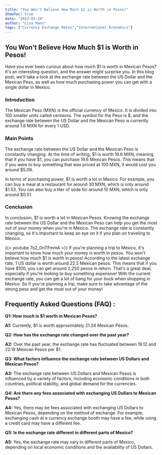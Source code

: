 ```yaml
---
title: "You Won't Believe How Much $1 is Worth in Pesos!"
ShowToc: true 
date: "2023-03-20"
author: "Lisa Mann" 
tags: ["Currency Exchange Rates","International Economics"]
---
```

## You Won't Believe How Much $1 is Worth in Pesos!

Have you ever been curious about how much $1 is worth in Mexican Pesos? It's an interesting question, and the answer might surprise you. In this blog post, we'll take a look at the exchange rate between the US Dollar and the Mexican Peso, as well as how much purchasing power you can get with a single dollar in Mexico.

### Introduction

The Mexican Peso (MXN) is the official currency of Mexico. It is divided into 100 smaller units called centavos. The symbol for the Peso is $, and the exchange rate between the US Dollar and the Mexican Peso is currently around 1.6 MXN for every 1 USD.

### Main Points

The exchange rate between the US Dollar and the Mexican Peso is constantly changing. At the time of writing, $1 is worth 19.6 MXN, meaning that if you have $1, you can purchase 19.6 Mexican Pesos. This means that if you were to buy something that was priced at 100 MXN, it would cost you around $5.09.

In terms of purchasing power, $1 is worth a lot in Mexico. For example, you can buy a meal at a restaurant for around 30 MXN, which is only around $1.53. You can also buy a liter of soda for around 10 MXN, which is only around $0.51.

### Conclusion

In conclusion, $1 is worth a lot in Mexican Pesos. Knowing the exchange rate between the US Dollar and the Mexican Peso can help you get the most out of your money when you're in Mexico. The exchange rate is constantly changing, so it's important to keep an eye on it if you plan on traveling to Mexico.

{{< youtube 7o2_OnTFmmA >}} 
If you're planning a trip to Mexico, it's important to know how much your money is worth in pesos. You won't believe how much $1 is worth in pesos! According to the latest exchange rate, 1 US dollar is worth around 22.5 Mexican pesos. This means that if you have $100, you can get around 2,250 pesos in return. That's a great deal, especially if you're looking to buy something expensive! With the current exchange rate, you can get a lot of bang for your buck when shopping in Mexico. So if you're planning a trip, make sure to take advantage of the strong peso and get the most out of your money!

## Frequently Asked Questions (FAQ) :
**Q1: How much is $1 worth in Mexican Pesos?**

**A1:** Currently, $1 is worth approximately 21.24 Mexican Pesos. 

**Q2: How has the exchange rate changed over the past year?**

**A2:** Over the past year, the exchange rate has fluctuated between 19.12 and 22.19 Mexican Pesos per $1. 

**Q3: What factors influence the exchange rate between US Dollars and Mexican Pesos?**

**A3:** The exchange rate between US Dollars and Mexican Pesos is influenced by a variety of factors, including economic conditions in both countries, political stability, and global demand for the currencies. 

**Q4: Are there any fees associated with exchanging US Dollars to Mexican Pesos?**

**A4:** Yes, there may be fees associated with exchanging US Dollars to Mexican Pesos, depending on the method of exchange. For example, exchanging cash at a currency exchange booth may have a fee, while using a credit card may have a different fee. 

**Q5: Is the exchange rate different in different parts of Mexico?**

**A5:** Yes, the exchange rate may vary in different parts of Mexico, depending on local economic conditions and the availability of US Dollars.





